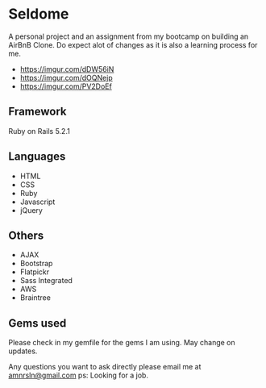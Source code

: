 # Seldome
A personal project and an assignment from my bootcamp on building an AirBnB Clone. Do expect alot of changes as it is also a learning process for me.

- https://imgur.com/dDW56iN
- https://imgur.com/dOQNejp
- https://imgur.com/PV2DoEf

## Framework
Ruby on Rails 5.2.1

## Languages
- HTML
- CSS
- Ruby
- Javascript
- jQuery

## Others
- AJAX
- Bootstrap
- Flatpickr
- Sass Integrated
- AWS
- Braintree

## Gems used
Please check in my gemfile for the gems I am using. May change on updates.

Any questions you want to ask directly please email me at amnrsln@gmail.com
ps: Looking for a job.

